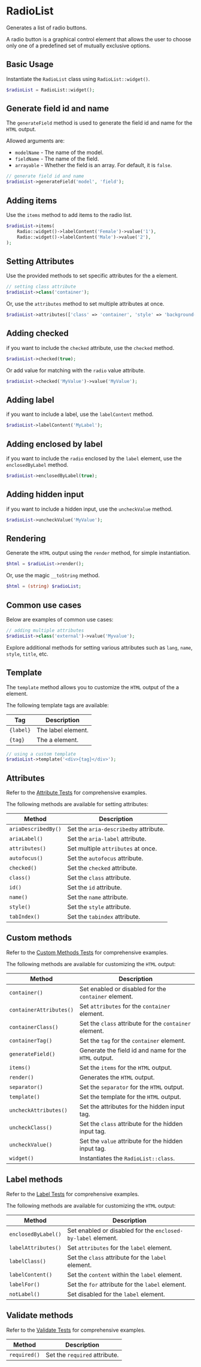 # RadioList

Generates a list of radio buttons.

A radio button is a graphical control element that allows the user to choose only one of a predefined set of mutually
exclusive options.

## Basic Usage

Instantiate the `RadioList` class using `RadioList::widget()`.

```php
$radioList = RadioList::widget();
```

## Generate field id and name

The `generateField` method is used to generate the field id and name for the `HTML` output.

Allowed arguments are:

- `modelName` - The name of the model.
- `fieldName` - The name of the field.
- `arrayable` - Whether the field is an array. For default, it is `false`.

```php
// generate field id and name
$radioList->generateField('model', 'field');
```

## Adding items

Use the `items` method to add items to the radio list.

```php
$radioList->items(
    Radio::widget()->labelContent('Female')->value('1'),
    Radio::widget()->labelContent('Male')->value('2'),
);
```

## Setting Attributes

Use the provided methods to set specific attributes for the a element.

```php
// setting class attribute
$radioList->class('container');
```

Or, use the `attributes` method to set multiple attributes at once.

```php
$radioList->attributes(['class' => 'container', 'style' => 'background-color: #eee;']);
```

## Adding checked

if you want to include the `checked` attribute, use the `checked` method.

```php
$radioList->checked(true);
```

Or add value for matching with the `radio` value attribute.

```php
$radioList->checked('MyValue')->value('MyValue');
```

## Adding label

if you want to include a label, use the `labelContent` method.

```php
$radioList->labelContent('MyLabel');
```

## Adding enclosed by label

if you want to include the `radio` enclosed by the `label` element, use the `enclosedByLabel` method.

```php
$radioList->enclosedByLabel(true);
```

## Adding hidden input

if you want to include a hidden input, use the `uncheckValue` method.

```php
$radioList->uncheckValue('MyValue');
```

## Rendering

Generate the `HTML` output using the `render` method, for simple instantiation. 

```php
$html = $radioList->render();
```

Or, use the magic `__toString` method.

```php
$html = (string) $radioList;
```

## Common use cases

Below are examples of common use cases:

```php
// adding multiple attributes
$radioList->class('external')->value('Myvalue');
```

Explore additional methods for setting various attributes such as `lang`, `name`, `style`, `title`, etc.

## Template

The `template` method allows you to customize the `HTML` output of the a element.

The following template tags are available:

| Tag      | Description        |
| -------- | ------------------ |
| `{label}`| The label element. |
| `{tag}`  | The a element.     |

```php
// using a custom template
$radioList->template('<div>{tag}</div>');
```

## Attributes

Refer to the [Attribute Tests](https://github.com/php-forge/html/blob/main/tests/Input/RadioList/AttributeTest.php) for
comprehensive examples.

The following methods are available for setting attributes:

| Method             | Description                                                                                     |
| ------------------ | ----------------------------------------------------------------------------------------------- |
| `ariaDescribedBy()`| Set the `aria-describedby` attribute.                                                           |
| `ariaLabel()`      | Set the `aria-label` attribute.                                                                 |
| `attributes()`     | Set multiple `attributes` at once.                                                              |
| `autofocus()`      | Set the `autofocus` attribute.                                                                  |
| `checked()`        | Set the `checked` attribute.                                                                    |
| `class()`          | Set the `class` attribute.                                                                      |
| `id()`             | Set the `id` attribute.                                                                         |
| `name()`           | Set the `name` attribute.                                                                       |
| `style()`          | Set the `style` attribute.                                                                      |
| `tabIndex()`       | Set the `tabindex` attribute.                                                                   |

## Custom methods

Refer to the [Custom Methods Tests](https://github.com/php-forge/html/blob/main/tests/Input/RadioList/CustomMethodTest.php)
for comprehensive examples.

The following methods are available for customizing the `HTML` output:

| Method                 | Description                                                                                 |
| ---------------------- | ------------------------------------------------------------------------------------------- |
| `container()`          | Set enabled or disabled for the `container` element.                                        |
| `containerAttributes()`| Set `attributes` for the `container` element.                                               |
| `containerClass()`     | Set the `class` attribute for the `container` element.                                      |
| `containerTag()`       | Set the `tag` for the `container` element.                                                  |
| `generateField()`      | Generate the field id and name for the `HTML` output.                                       |
| `items()`              | Set the `items` for the `HTML` output.                                                      |
| `render()`             | Generates the `HTML` output.                                                                |
| `separator()`          | Set the `separator` for the `HTML` output.                                                  |
| `template()`           | Set the template for the `HTML` output.                                                     |
| `uncheckAttributes()`  | Set the attributes for the hidden input tag.                                                |
| `uncheckClass()`       | Set the `class` attribute for the hidden input tag.                                         |
| `uncheckValue()`       | Set the `value` attribute for the hidden input tag.                                         |
| `widget()`             | Instantiates the `RadioList::class`.                                                        |

## Label methods

Refer to the [Label Tests](https://github.com/php-forge/html/blob/main/tests/Input/RadioList/LabelTest.php) for
comprehensive examples.

The following methods are available for customizing the `HTML` output:

| Method             | Description                                                                                     |
| ------------------ | ----------------------------------------------------------------------------------------------- |
| `enclosedByLabel()`| Set enabled or disabled for the `enclosed-by-label` element.                                    |
| `labelAttributes()`| Set `attributes` for the `label` element.                                                       |
| `labelClass()`     | Set the `class` attribute for the `label` element.                                              |
| `labelContent()`   | Set the `content` within the `label` element.                                                   |
| `labelFor()`       | Set the `for` attribute for the `label` element.                                                |
| `notLabel()`       | Set disabled for the `label` element.   

## Validate methods

Refer to the [Validate Tests](https://github.com/php-forge/html/blob/main/tests/Input/RadioList/ValidateTest.php) for
comprehensive examples.

| Method      | Description                                                                                            |
| ----------- | ------------------------------------------------------------------------------------------------------ |
| `required()`| Set the `required` attribute.                                                                          |
